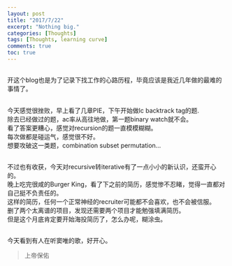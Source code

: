 ```yaml
---
layout: post
title: "2017/7/22"
excerpt: "Nothing big."
categories: [Thoughts]
tags: [Thoughts, learning curve]
comments: true
toc: true
---
```


##
开这个blog也是为了记录下找工作的心路历程，毕竟应该是我近几年做的最难的事情了。

## 
今天感觉很挫败，早上看了几章PIE，下午开始做lc backtrack tag的题.  
除去已经做过的题，ac率从高往地做，第一题binary watch就不会。  
看了答案更糟心，感觉对recursion的题一直模模糊糊。  
每次做都是碰运气，感觉很不好。  
想要攻破这一类题，combination subset permutation...  

##
不过也有收获，今天对recursive转iterative有了一点小小的新认识，还蛮开心的。  
晚上吃完很咸的Burger King，看了下之前的简历，感觉惨不忍睹，觉得一直都对自己挺不负责任的。  
这样的简历，任何一个正常神经的recruiter可能都不会喜欢，也不会被信服。  
删了两个太离谱的项目，发现还需要两个项目才能勉强填满简历。  
但是这个月底肯定要开始海投简历了，怎么办呢，糊涂虫。  

##
今天看到有人在听窦唯的歌，好开心。

> 上帝保佑
